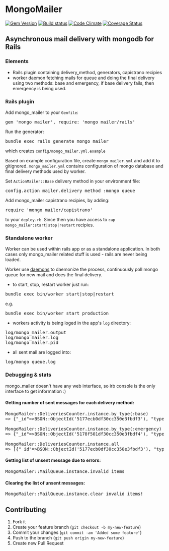 # MongoMailer

[![Gem Version](https://badge.fury.io/rb/mongo_mailer.png)][gem_version]
[![Build status](https://secure.travis-ci.org/infakt/mongo_mailer.png)][travis]
[![Code Climate](https://codeclimate.com/github/infakt/mongo_mailer.png)][codeclimate]
[![Coverage Status](https://coveralls.io/repos/infakt/mongo_mailer/badge.png?branch=master)][coveralls]

[gem_version]: https://rubygems.org/gems/mongo_mailer
[travis]: http://travis-ci.org/infakt/mongo_mailer
[codeclimate]: https://codeclimate.com/github/infakt/mongo_mailer
[coveralls]: https://coveralls.io/r/infakt/mongo_mailer


## Asynchronous mail delivery with mongodb for Rails

### Elements

* Rails plugin containing delivery_method, generators, capistrano recipies
* worker daemon fetching mails for queue and doing the final delivery using two methods: base and emergency, if base delivery fails, then emergency is being used.

### Rails plugin

Add mongo_mailer to your `Gemfile`:
<pre>
gem 'mongo_mailer', require: 'mongo_mailer/rails'
</pre>

Run the generator:
<pre>
bundle exec rails generate mongo_mailer
</pre>
which creates `config/mongo_mailer.yml.example`

Based on example configuration file, create `mongo_mailer.yml` and add it to gitignored. 
`mongo_mailer.yml` contains configuration of mongo database and final delivery methods used by worker.

Set `ActionMailer::Base` delivery method in your environment file:
<pre>
config.action_mailer.delivery_method :mongo_queue
</pre>

Add mongo_mailer capistrano recipies, by adding:
<pre>
require 'mongo_mailer/capistrano'
</pre>
to your `deploy.rb`. Since then you have access to `cap mongo_mailer:start|stop|restart` recipies.

### Standalone worker

Worker can be used within rails app or as a standalone application. In both cases only mongo_mailer related stuff is used - rails are never being loaded.

Worker use [daemons](https://rubygems.org/gems/daemons) to daemonize the process, continuously poll mongo queue for new mail and does the final delivery.

* to start, stop, restart worker just run:
<pre>
bundle exec bin/worker start|stop|restart <rails_env>
</pre>
e.g.
<pre>
bundle exec bin/worker start production
</pre>

* workers activity is being loged in the app's `log` directory:
<pre>
log/mongo_mailer.output
log/mongo_mailer.log
log/mongo_mailer.pid
</pre>

* all sent mail are logged into:
<pre>
log/mongo_queue.log
</pre>

### Debugging & stats

mongo_mailer doesn't have any web interface, so irb console is the only interface to get information :)

#### Getting number of sent messages for each delivery method:

<pre>
MongoMailer::DeliveriesCounter.instance.by_type(:base)
=> {"_id"=>BSON::ObjectId('5177ecb0df30cc350e3fbdf3'), "type"=>:base, "value"=>11}

MongoMailer::DeliveriesCounter.instance.by_type(:emergency)
=> {"_id"=>BSON::ObjectId('5178f501df30cc350e3fbdf4'), "type"=>:base, "value"=>1}

MongoMailer::DeliveriesCounter.instance.all
=> [{"_id"=>BSON::ObjectId('5177ecb0df30cc350e3fbdf3'), "type"=>:base, "value"=>11}, {"_id"=>BSON::ObjectId('5178f501df30cc350e3fbdf4'), "type"=>:emergency, "value"=>1}]
</pre>

#### Getting list of unsent message due to errors:

<pre>
MongoMailer::MailQueue.instance.invalid_items
</pre>

#### Clearing the list of unsent messages:

<pre>
MongoMailer::MailQueue.instance.clear_invalid_items!
</pre>

## Contributing

1. Fork it
2. Create your feature branch (`git checkout -b my-new-feature`)
3. Commit your changes (`git commit -am 'Added some feature'`)
4. Push to the branch (`git push origin my-new-feature`)
5. Create new Pull Request
